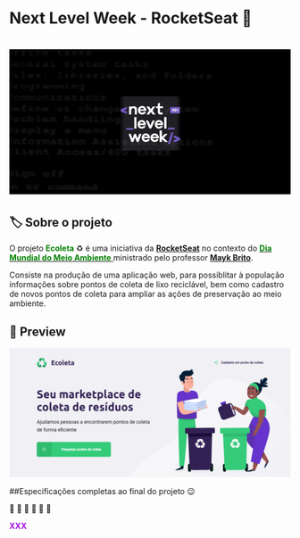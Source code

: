 # Next Level Week - RocketSeat :rocket:

<h1 align="center">
<img src="./public/assets/rocket/0.jpg" style="align-items: center">
</h1>


 <h2>🏷 Sobre o projeto</h2>
 <p>O projeto <span style="color:green;"><b>Ecoleta</b> </span>♻ é uma iniciativa da <a href="https://github.com/Rocketseat" target="_blank"><b>RocketSeat</b></a> no contexto do <a href="https://pt.wikipedia.org/wiki/Dia_Mundial_do_Ambiente" target="_blank"> <b> <span style="color:green;"> Dia Mundial do Meio Ambiente</span></b> </a> ministrado pelo professor <a  href="https://github.com/maykbrito" target="_blank"><b>Mayk Brito</a></b>.</p>

 <p>Consiste na produção de uma aplicação web, para possiblitar à população informações sobre pontos de coleta de lixo reciclável, bem como cadastro de novos pontos de coleta para ampliar as ações de preservação ao meio ambiente. </p>

 <h2>🔎 Preview </h2>
 <img src="./public/assets/preview/1.png">

##Especificações completas ao final do projeto :wink:

:construction: :construction: :construction: :construction: :construction: :construction:

<span style="color:#a10ee0;"><b> XXX</b></span>



